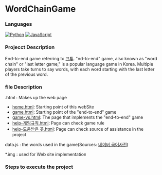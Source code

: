 # WordChainGame

### Languages
[![Python](https://img.shields.io/badge/python-black?style=for-the-badge&logo=python)](https://github.com/parkgeounyoung/WordChainGame/tree/main)
[![JavaScript](https://img.shields.io/badge/javascript-black?style=for-the-badge&logo=javascript)](https://github.com/parkgeounyoung/WordChainGame/tree/main)

### Projecct Description
End-to-end game referring to [끄투](http://kkutu.kr/).
"nd-to-end" game, also known as "word chain" or "last letter game," is a popular language game in Korea. Multiple players take turns to say words, with each word starting with the last letter of the previous word.

### file Description
.html : Makes up the web page
- [home.html](https://github.com/parkgeounyoung/WordChainGame/blob/main/home.html): Starting point of this webSite
- [game.html](https://github.com/parkgeounyoung/WordChainGame/blob/main/game-vs.html): Starting point of the "end-to-end" game
- [game-vs.html](https://github.com/parkgeounyoung/WordChainGame/blob/main/game-vs.html): The page that implements the "end-to-end" game
- [help-게임규칙.html](https://github.com/parkgeounyoung/WordChainGame/blob/main/help-%EA%B2%8C%EC%9E%84%EA%B7%9C%EC%B9%99.html): Page can check game rule
- [help-도움받은 곳.html](https://github.com/parkgeounyoung/WordChainGame/blob/main/help-%EB%8F%84%EC%9B%80%EB%B0%9B%EC%9D%80%20%EA%B3%B3.html): Page can check source of assistance in the project

data.js :  the words used in the game(Sources: [네이버 국어사전](https://ko.dict.naver.com/#/main))

*.img : used for Web site implementation

### Steps to execute the project
